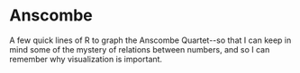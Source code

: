 # Anscombe
A few quick lines of R to graph the Anscombe Quartet--so that I can keep in mind some of the mystery of relations between numbers, and so I can remember why visualization is important.
